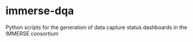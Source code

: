 # immerse-dqa

Python scripts for the generation of data capture status dashboards in the IMMERSE consortium
